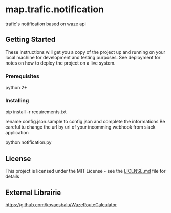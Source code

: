 # map.trafic.notification

trafic's notification based on waze api

## Getting Started

These instructions will get you a copy of the project up and running on your local machine for development and testing purposes. See deployment for notes on how to deploy the project on a live system.

### Prerequisites

python 2+


### Installing

pip install -r requirements.txt

rename config.json.sample to config.json and complete the informations
Be careful tu change the url by url of your incomming webhook from slack application

python notification.py

## License

This project is licensed under the MIT License - see the [LICENSE.md](LICENSE.md) file for details

## External Librairie

https://github.com/kovacsbalu/WazeRouteCalculator
